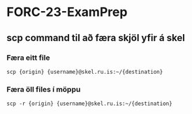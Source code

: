 # FORC-23-ExamPrep

## scp command til að færa skjöl yfir á skel

### Færa eitt file
```
scp {origin} {username}@skel.ru.is:~/{destination}
```
### Færa öll files í möppu
```
scp -r {origin} {username}@skel.ru.is:~/{destination}
```
